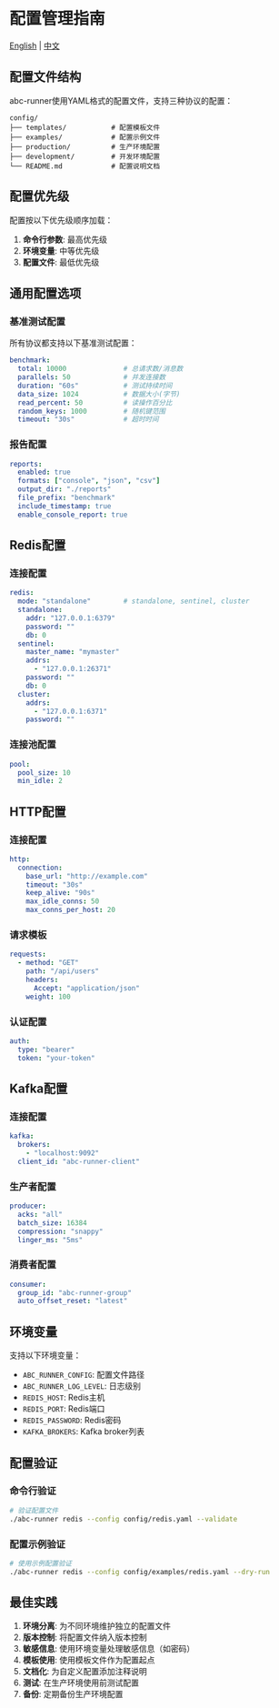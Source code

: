 # 配置管理指南

[English](../en/user-guide/configuration.md) | [中文](configuration.md)

## 配置文件结构

abc-runner使用YAML格式的配置文件，支持三种协议的配置：

```
config/
├── templates/           # 配置模板文件
├── examples/            # 配置示例文件
├── production/          # 生产环境配置
├── development/         # 开发环境配置
└── README.md            # 配置说明文档
```

## 配置优先级

配置按以下优先级顺序加载：

1. **命令行参数**: 最高优先级
2. **环境变量**: 中等优先级
3. **配置文件**: 最低优先级

## 通用配置选项

### 基准测试配置

所有协议都支持以下基准测试配置：

```yaml
benchmark:
  total: 10000              # 总请求数/消息数
  parallels: 50             # 并发连接数
  duration: "60s"           # 测试持续时间
  data_size: 1024           # 数据大小(字节)
  read_percent: 50          # 读操作百分比
  random_keys: 1000         # 随机键范围
  timeout: "30s"            # 超时时间
```

### 报告配置

```yaml
reports:
  enabled: true
  formats: ["console", "json", "csv"]
  output_dir: "./reports"
  file_prefix: "benchmark"
  include_timestamp: true
  enable_console_report: true
```

## Redis配置

### 连接配置

```yaml
redis:
  mode: "standalone"        # standalone, sentinel, cluster
  standalone:
    addr: "127.0.0.1:6379"
    password: ""
    db: 0
  sentinel:
    master_name: "mymaster"
    addrs:
      - "127.0.0.1:26371"
    password: ""
    db: 0
  cluster:
    addrs:
      - "127.0.0.1:6371"
    password: ""
```

### 连接池配置

```yaml
pool:
  pool_size: 10
  min_idle: 2
```

## HTTP配置

### 连接配置

```yaml
http:
  connection:
    base_url: "http://example.com"
    timeout: "30s"
    keep_alive: "90s"
    max_idle_conns: 50
    max_conns_per_host: 20
```

### 请求模板

```yaml
requests:
  - method: "GET"
    path: "/api/users"
    headers:
      Accept: "application/json"
    weight: 100
```

### 认证配置

```yaml
auth:
  type: "bearer"
  token: "your-token"
```

## Kafka配置

### 连接配置

```yaml
kafka:
  brokers:
    - "localhost:9092"
  client_id: "abc-runner-client"
```

### 生产者配置

```yaml
producer:
  acks: "all"
  batch_size: 16384
  compression: "snappy"
  linger_ms: "5ms"
```

### 消费者配置

```yaml
consumer:
  group_id: "abc-runner-group"
  auto_offset_reset: "latest"
```

## 环境变量

支持以下环境变量：

- `ABC_RUNNER_CONFIG`: 配置文件路径
- `ABC_RUNNER_LOG_LEVEL`: 日志级别
- `REDIS_HOST`: Redis主机
- `REDIS_PORT`: Redis端口
- `REDIS_PASSWORD`: Redis密码
- `KAFKA_BROKERS`: Kafka broker列表

## 配置验证

### 命令行验证

```bash
# 验证配置文件
./abc-runner redis --config config/redis.yaml --validate
```

### 配置示例验证

```bash
# 使用示例配置验证
./abc-runner redis --config config/examples/redis.yaml --dry-run
```

## 最佳实践

1. **环境分离**: 为不同环境维护独立的配置文件
2. **版本控制**: 将配置文件纳入版本控制
3. **敏感信息**: 使用环境变量处理敏感信息（如密码）
4. **模板使用**: 使用模板文件作为配置起点
5. **文档化**: 为自定义配置添加注释说明
6. **测试**: 在生产环境使用前测试配置
7. **备份**: 定期备份生产环境配置